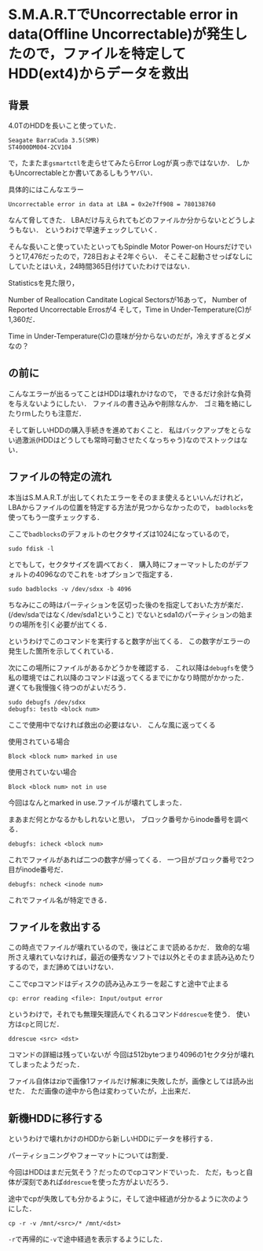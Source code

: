 S.M.A.R.TでUncorrectable error in data(Offline Uncorrectable)が発生したので，ファイルを特定してHDD(ext4)からデータを救出
=============================

背景
------------


4.0TのHDDを長いこと使っていた．

```
Seagate BarraCuda 3.5(SMR)
ST4000DM004-2CV104
```

で，たまたま`gsmartctl`を走らせてみたらError Logが真っ赤ではないか．
しかもUncorrectableとか書いてあるしもうヤバい．

具体的にはこんなエラー

```
Uncorrectable error in data at LBA = 0x2e7ff908 = 780138760
```

なんて脅してきた．
LBAだけ与えられてもどのファイルか分からないとどうしようもない．
というわけで早速チェックしていく．


そんな長いこと使っていたといってもSpindle Motor Power-on Hoursだけでいうと17,476だったので，728日およそ2年ぐらい．
そこそこ起動させっぱなしにしていたとはいえ，24時間365日付けていたわけではない．

Statisticsを見た限り，

Number of Reallocation Canditate Logical Sectorsが16あって，
Number of  Reported Uncorrectable Errosが4
そして，Time in Under-Temperature(C)が1,360だ．

Time in Under-Temperature(C)の意味が分からないのだが，冷えすぎるとダメなの？



の前に
--------

こんなエラーが出るってことはHDDは壊れかけなので，
できるだけ余計な負荷を与えないようにしたい．
ファイルの書き込みや削除なんか．
ゴミ箱を絡にしたりrmしたりも注意だ．

そして新しいHDDの購入手続きを進めておくこと．
私はバックアップをとらない過激派(HDDはどうしても常時可動させたくなっちゃう)なのでストックはない．

ファイルの特定の流れ
-----------

本当はS.M.A.R.T.が出してくれたエラーをそのまま使えるといいんだけれど，
LBAからファイルの位置を特定する方法が見つからなかったので，
`badblocks`を使ってもう一度チェックする．

ここで`badblocks`のデフォルトのセクタサイズは1024になっているので，

```
sudo fdisk -l
```

とでもして，セクタサイズを調べておく．
購入時にフォーマットしたのがデフォルトの4096なのでこれを`-b`オプションで指定する．

```
sudo badblocks -v /dev/sdxx -b 4096
```

ちなみにこの時はパーティションを区切った後のを指定しておいた方が楽だ．(/dev/sdaではなく/dev/sda1ということ)
でないとsda1のパーティションの始まりの場所を引く必要が出てくる．

というわけでこのコマンドを実行すると数字が出てくる．
この数字がエラーの発生した箇所を示してくれている．


次にこの場所にファイルがあるかどうかを確認する．
これ以降は`debugfs`を使う
私の環境ではこれ以降のコマンドは返ってくるまでにかなり時間がかかった．
遅くても我慢強く待つのがよいだろう．

```
sudo debugfs /dev/sdxx
debugfs: testb <block num>
```

ここで使用中でなければ救出の必要はない．
こんな風に返ってくる

使用されている場合

```
Block <block num> marked in use
```

使用されていない場合

```
Block <block num> not in use
```

今回はなんとmarked in use.ファイルが壊れてしまった．

まあまだ何とかなるかもしれないと思い，
ブロック番号からinode番号を調べる．

```
debugfs: icheck <block num>
```


これでファイルがあれば二つの数字が帰ってくる．
一つ目がブロック番号で2つ目がinode番号だ．


```
debugfs: ncheck <inode num>
```

これでファイル名が特定できる．

ファイルを救出する
--------------------

この時点でファイルが壊れているので，後はどこまで読めるかだ．
致命的な場所さえ壊れていなければ，最近の優秀なソフトでは以外とそのまま読み込めたりするので，まだ諦めてはいけない．

ここでcpコマンドはディスクの読み込みエラーを起こすと途中で止まる

```
cp: error reading <file>: Input/output error
```

というわけで，それでも無理矢理読んでくれるコマンド`ddrescue`を使う．
使い方は`cp`と同じだ．

```
ddrescue <src> <dst>
```

コマンドの詳細は残っていないが
今回は512byteつまり4096の1セクタ分が壊れてしまったようだった．

ファイル自体はzipで画像1ファイルだけ解凍に失敗したが，画像としては読み出せた．
ただ画像の途中から色は変わっていたが，上出来だ．


新機HDDに移行する
---------------

というわけで壊れかけのHDDから新しいHDDにデータを移行する．

パーティショニングやフォーマットについては割愛．

今回はHDDはまだ元気そう？だったのでcpコマンドでいった．
ただ，もっと自体が深刻であれば`ddrescue`を使った方がよいだろう．

途中でcpが失敗しても分かるように，そして途中経過が分かるように次のようにした．


```
cp -r -v /mnt/<src>/* /mnt/<dst>
```


`-r`で再帰的に`-v`で途中経過を表示するようにした．
